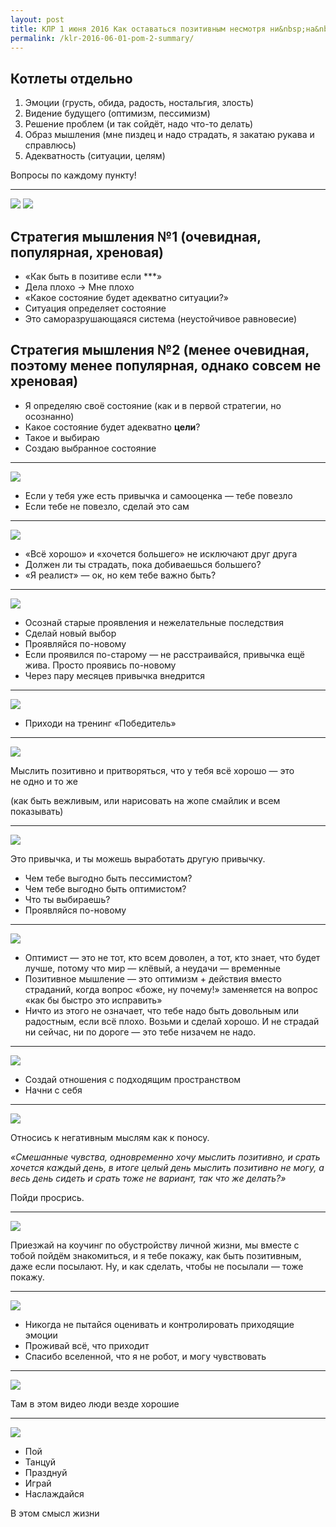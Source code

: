 ```yaml
---
layout: post
title: КЛР 1 июня 2016 Как оставаться позитивным несмотря ни&nbsp;на&nbsp;что II
permalink: /klr-2016-06-01-pom-2-summary/
---
```


## Котлеты отдельно

1. Эмоции (грусть, обида, радость, ностальгия, злость)
2. Видение будущего (оптимизм, пессимизм)
3. Решение проблем (и так сойдёт, надо что-то делать)
4. Образ мышления (мне пиздец и надо страдать, я закатаю рукава и справлюсь)
5. Адекватность (ситуации, целям)

Вопросы по каждому пункту!

----

![](https://pp.vk.me/c633318/v633318697/379cb/-NVVrWKwknc.jpg)
![](https://pp.vk.me/c633318/v633318697/379d5/LETBaDVgnZM.jpg)

## Стратегия мышления №1 (очевидная, популярная, хреновая)

- «Как быть в позитиве если ***»
- Дела плохо &rarr; Мне плохо
- «Какое состояние будет адекватно ситуации?»
- Ситуация определяет состояние
- Это саморазрушающаяся система (неустойчивое равновесие)

## Стратегия мышления №2 (менее очевидная, поэтому менее популярная, однако совсем не хреновая)

- Я определяю своё состояние (как и в первой стратегии, но осознанно)
- Какое состояние будет адекватно **цели**?
- Такое и выбираю
- Создаю выбранное состояние

----

![](https://pp.vk.me/c633318/v633318697/379df/cw0TQiVay3g.jpg)

- Если у тебя уже есть привычка и самооценка — тебе повезло
- Если тебе не повезло, сделай это сам

----

![](https://pp.vk.me/c633318/v633318697/379e9/LVPfVfUVFJ0.jpg)

- «Всё хорошо» и «хочется большего» не исключают друг друга
- Должен ли ты страдать, пока добиваешься большего?
- «Я реалист» — ок, но кем тебе важно быть?

----

![](https://pp.vk.me/c633318/v633318697/379f3/DNFLlfc6yaU.jpg)

- Осознай старые проявления и нежелательные последствия
- Сделай новый выбор
- Проявляйся по-новому
- Если проявился по-старому — не расстраивайся, привычка ещё жива. Просто проявись по-новому
- Через пару месяцев привычка внедрится

----

![](https://pp.vk.me/c633318/v633318697/379fd/NNG3-e2iejs.jpg)

- Приходи на тренинг «Победитель»

----

![](https://pp.vk.me/c633318/v633318697/37a07/JxOll9EAdio.jpg)

Мыслить позитивно и&nbsp;притворяться, что у&nbsp;тебя всё хорошо&nbsp;&mdash; это не&nbsp;одно и&nbsp;то&nbsp;же

(как быть вежливым, или нарисовать на жопе смайлик и всем показывать)

----

![](https://pp.vk.me/c633318/v633318697/37a11/5b-nTUdFxeo.jpg)

Это привычка, и ты можешь выработать другую привычку.

- Чем тебе выгодно быть пессимистом?
- Чем тебе выгодно быть оптимистом?
- Что ты выбираешь?
- Проявляйся по-новому

----

![](https://pp.vk.me/c633318/v633318697/37a1b/uBtCTIuADKU.jpg)

- Оптимист — это не тот, кто всем доволен, а тот, кто знает, что будет лучше, потому что мир — клёвый, а неудачи — временные
- Позитивное мышление — это оптимизм + действия вместо страданий, когда вопрос «боже, ну почему!» заменяется на вопрос «как бы быстро это исправить»
- Ничто из этого не означает, что тебе надо быть довольным или радостным, если всё плохо. Возьми и сделай хорошо. И не страдай ни сейчас, ни по дороге — это тебе низачем не надо.

----

![](https://pp.vk.me/c633318/v633318697/37a25/F3euMBg6KZU.jpg)

- Создай отношения с подходящим пространством
- Начни с себя

----

![](https://pp.vk.me/c633318/v633318697/37a2f/gsklKgvjc44.jpg)

Относись к негативным мыслям как к поносу.

_«Смешанные чувства, одновременно хочу мыслить позитивно, и срать хочется каждый день, в итоге целый день мыслить позитивно не могу, а весь день сидеть и срать тоже не вариант, так что же делать?»_

Пойди просрись.

----

![](https://pp.vk.me/c633318/v633318697/37a39/O6Pbi2iKay0.jpg)

Приезжай на коучинг по обустройству личной жизни, мы вместе с тобой пойдём знакомиться, и я тебе покажу, как быть позитивным, даже если посылают. Ну, и как сделать, чтобы не посылали — тоже покажу.

----

![](https://pp.vk.me/c633318/v633318697/37a43/BrwflMkWCYI.jpg)

- Никогда не пытайся оценивать и контролировать приходящие эмоции
- Проживай всё, что приходит
- Спасибо вселенной, что я не робот, и могу чувствовать

----

![](https://pp.vk.me/c633318/v633318697/37a4d/PkifWPsznQQ.jpg)

Там в этом видео люди везде хорошие

----

![](https://pp.vk.me/c633318/v633318697/37a61/HV_bjDEdmCE.jpg)


- Пой
- Танцуй
- Празднуй
- Играй
- Наслаждайся

В этом смысл жизни
